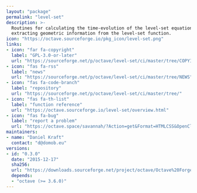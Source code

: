 ```yaml
---
layout: "package"
permalink: "level-set"
description: >-
  Routines for calculating the time-evolution of the level-set equation and
  extracting geometric information from the level-set function.
icon: "https://octave.sourceforge.io/pkg_icon/level-set.png"
links:
- icon: "far fa-copyright"
  label: "GPL-3.0-or-later"
  url: "https://sourceforge.net/p/octave/level-set/ci/master/tree/COPYING"
- icon: "fas fa-rss"
  label: "news"
  url: "https://sourceforge.net/p/octave/level-set/ci/master/tree/NEWS"
- icon: "fas fa-code-branch"
  label: "repository"
  url: "https://sourceforge.net/p/octave/level-set/ci/master/tree/"
- icon: "fas fa-th-list"
  label: "function reference"
  url: "https://octave.sourceforge.io/level-set/overview.html"
- icon: "fas fa-bug"
  label: "report a problem"
  url: "https://octave.space/savannah/?Action=get&Format=HTMLCSS&OpenClosed=open&Title=[octave%20forge]%20(level-set)"
maintainers:
- name: "Daniel Kraft"
  contact: "d@domob.eu"
versions:
- id: "0.3.0"
  date: "2015-12-17"
  sha256:
  url: "https://downloads.sourceforge.net/project/octave/Octave%20Forge%20Packages/Individual%20Package%20Releases/level-set-0.3.0.tar.gz"
  depends:
  - "octave (>= 3.6.0)"
---
```


